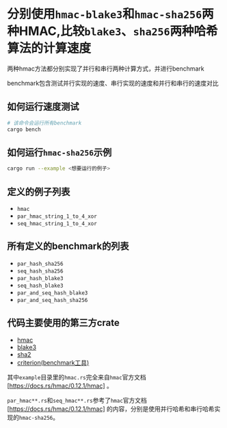 # 分别使用`hmac-blake3`和`hmac-sha256`两种HMAC,比较`blake3`、`sha256`两种哈希算法的计算速度

两种hmac方法都分别实现了并行和串行两种计算方式，并进行benchmark

benchmark包含测试并行实现的速度、串行实现的速度和并行和串行的速度对比

## 如何运行速度测试

```sh
# 该命令会运行所有benchmark
cargo bench
```

## 如何运行`hmac-sha256`示例

```sh
cargo run --example <想要运行的例子>
```

## 定义的例子列表

- `hmac`
- `par_hmac_string_1_to_4_xor`
- `seq_hmac_string_1_to_4_xor`

## 所有定义的benchmark的列表

- `par_hash_sha256`
- `seq_hash_sha256`
- `par_hash_blake3`
- `seq_hash_blake3`
- `par_and_seq_hash_blake3`
- `par_and_seq_hash_sha256`

## 代码主要使用的第三方crate

- [hmac](https://crates.io/crates/hmac)
- [blake3](https://crates.io/crates/blake3)
- [sha2](https://crates.io/crates/sha2)
- [criterion(benchmark工具)](https://crates.io/crates/criterion)

其中`example`目录里的`hmac.rs`完全来自`hmac`官方文档[https://docs.rs/hmac/0.12.1/hmac] 。

`par_hmac**.rs`和`seq_hmac**.rs`参考了`hmac`官方文档[https://docs.rs/hmac/0.12.1/hmac] 的内容，分别是使用并行哈希和串行哈希实现的`hmac-sha256`。
